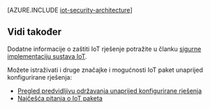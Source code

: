 <properties
 pageTitle="Sigurnosna arhitektura IoT | Microsoft Azure"
 description="IoT sigurnosna arhitektura smjernice i napomene"
 services=""
 suite="iot-suite"
 documentationCenter=""
 authors="YuriDio"
 manager="timlt"
 editor=""/>

<tags
 ms.service="iot-suite"
 ms.devlang="na"
 ms.topic="article"
 ms.tgt_pltfrm="na"
 ms.workload="na"
 ms.date="10/17/2016"
 ms.author="yurid"/>

[AZURE.INCLUDE [iot-security-architecture](../../includes/iot-security-architecture.md)]

## <a name="see-also"></a>Vidi također

Dodatne informacije o zaštiti IoT rješenje potražite u članku [sigurne implementaciju sustava IoT][lnk-security-deployment].

Možete istraživati i druge značajke i mogućnosti IoT paket unaprijed konfigurirane rješenja:

- [Pregled predvidljivu održavanja unaprijed konfigurirane rješenja][lnk-predictive-overview]
- [Najčešća pitanja o IoT paketa][lnk-faq]

[lnk-predictive-overview]: iot-suite-predictive-overview.md
[lnk-faq]: iot-suite-faq.md

[lnk-security-deployment]: iot-suite-security-deployment.md